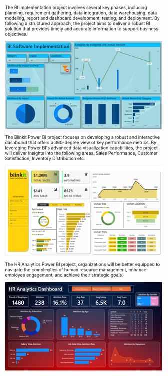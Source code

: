 The BI implementation project involves several key phases, including planning, requirement gathering, data integration, data warehousing, data modeling, report and dashboard development, testing, and deployment. By following a structured approach, the project aims to deliver a robust BI solution that provides timely and accurate information to support business objectives.

![image alt](https://github.com/subho112/BI-Project/blob/68ac5a3b5b3a6fd61f488d034db198728c5d336b/BI%20Implementation%20Project/BI%20Dashboard.PNG)


The Blinkit Power BI project focuses on developing a robust and interactive dashboard that offers a 360-degree view of key performance metrics. By leveraging Power BI's advanced data visualization capabilities, the project will deliver insights into the following areas: Sales Performance, Customer Satisfaction, Inventory Distribution etc.

![image alt](https://github.com/subho112/BI-Project/blob/f7dba885aeaa7774f4e9d8883827d488fa43eea1/Blinkit%20Project/Blinkit%20Dashboard.PNG)


The HR Analytics Power BI project, organizations will be better equipped to navigate the complexities of human resource management, enhance employee engagement, and achieve their strategic goals.

![image alt](https://github.com/subho112/BI-Project/blob/ae6e9789ffdf3a4a2abbe058fec72c7312a20b08/HR%20Analytics%20Dashboard/HR%20Analytics%20Dashboard.PNG)
